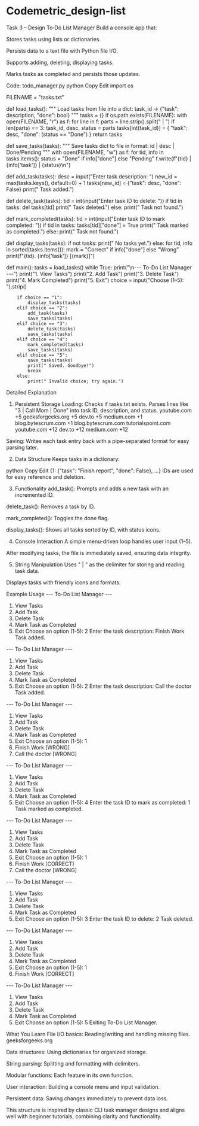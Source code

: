 # Codemetric_design-list

Task 3 – Design To‑Do List Manager
Build a console app that:

Stores tasks using lists or dictionaries.

Persists data to a text file with Python file I/O.

Supports adding, deleting, displaying tasks.

Marks tasks as completed and persists those updates.

Code: todo_manager.py
python
Copy
Edit
import os

FILENAME = "tasks.txt"

def load_tasks():
    """
    Load tasks from file into a dict:
    task_id -> {"task": description, "done": bool}
    """
    tasks = {}
    if os.path.exists(FILENAME):
        with open(FILENAME, "r") as f:
            for line in f:
                parts = line.strip().split(" | ")
                if len(parts) == 3:
                    task_id, desc, status = parts
                    tasks[int(task_id)] = {
                        "task": desc,
                        "done": (status == "Done")
                    }
    return tasks

def save_tasks(tasks):
    """
    Save tasks dict to file in format: id | desc | Done/Pending
    """
    with open(FILENAME, "w") as f:
        for tid, info in tasks.items():
            status = "Done" if info["done"] else "Pending"
            f.write(f"{tid} | {info['task']} | {status}\n")

def add_task(tasks):
    desc = input("Enter task description: ")
    new_id = max(tasks.keys(), default=0) + 1
    tasks[new_id] = {"task": desc, "done": False}
    print(" Task added.")

def delete_task(tasks):
    tid = int(input("Enter task ID to delete: "))
    if tid in tasks:
        del tasks[tid]
        print(" Task deleted.")
    else:
        print(" Task not found.")

def mark_completed(tasks):
    tid = int(input("Enter task ID to mark completed: "))
    if tid in tasks:
        tasks[tid]["done"] = True
        print(" Task marked as completed.")
    else:
        print(" Task not found.")

def display_tasks(tasks):
    if not tasks:
        print(" No tasks yet.")
    else:
        for tid, info in sorted(tasks.items()):
            mark = "Correct" if info["done"] else "Wrong"
            print(f"{tid}. {info['task']} [{mark}]")

def main():
    tasks = load_tasks()
    while True:
        print("\n--- To-Do List Manager ---")
        print("1. View Tasks")
        print("2. Add Task")
        print("3. Delete Task")
        print("4. Mark Completed")
        print("5. Exit")
        choice = input("Choose (1–5): ").strip()

        if choice == "1":
            display_tasks(tasks)
        elif choice == "2":
            add_task(tasks)
            save_tasks(tasks)
        elif choice == "3":
            delete_task(tasks)
            save_tasks(tasks)
        elif choice == "4":
            mark_completed(tasks)
            save_tasks(tasks)
        elif choice == "5":
            save_tasks(tasks)
            print(" Saved. Goodbye!")
            break
        else:
            print(" Invalid choice; try again.")
 Detailed Explanation
1. Persistent Storage
Loading: Checks if tasks.txt exists. Parses lines like "3 | Call Mom | Done" into task ID, description, and status. 
youtube.com
+5
geeksforgeeks.org
+5
dev.to
+5
medium.com
+1
blog.bytescrum.com
+1
blog.bytescrum.com
tutorialspoint.com
youtube.com
+12
dev.to
+12
medium.com
+12

Saving: Writes each task entry back with a pipe-separated format for easy parsing later.

2. Data Structure
Keeps tasks in a dictionary:

python
Copy
Edit
{1: {"task": "Finish report", "done": False}, ...}
IDs are used for easy reference and deletion.

3. Functionality
add_task(): Prompts and adds a new task with an incremented ID.

delete_task(): Removes a task by ID.

mark_completed(): Toggles the done flag.

display_tasks(): Shows all tasks sorted by ID, with status icons.

4. Console Interaction
A simple menu-driven loop handles user input (1–5).

After modifying tasks, the file is immediately saved, ensuring data integrity.

5. String Manipulation
Uses " | " as the delimiter for storing and reading task data.

Displays tasks with friendly icons and formats.

 Example Usage
--- To-Do List Manager ---
1. View Tasks
2. Add Task
3. Delete Task
4. Mark Task as Completed
5. Exit
Choose an option (1-5): 2
Enter the task description: Finish Work
Task added.

--- To-Do List Manager ---
1. View Tasks
2. Add Task
3. Delete Task
4. Mark Task as Completed
5. Exit
Choose an option (1-5): 2
Enter the task description: Call the doctor
Task added.

--- To-Do List Manager ---
1. View Tasks
2. Add Task
3. Delete Task
4. Mark Task as Completed
5. Exit
Choose an option (1-5): 1
1. Finish Work [WRONG]
2. Call the doctor [WRONG]

--- To-Do List Manager ---
1. View Tasks
2. Add Task
3. Delete Task
4. Mark Task as Completed
5. Exit
Choose an option (1-5): 4
Enter the task ID to mark as completed: 1
Task marked as completed.

--- To-Do List Manager ---
1. View Tasks
2. Add Task
3. Delete Task
4. Mark Task as Completed
5. Exit
Choose an option (1-5): 1
1. Finish Work [CORRECT]
2. Call the doctor [WRONG]

--- To-Do List Manager ---
1. View Tasks
2. Add Task
3. Delete Task
4. Mark Task as Completed
5. Exit
Choose an option (1-5): 3
Enter the task ID to delete: 2
Task deleted.

--- To-Do List Manager ---
1. View Tasks
2. Add Task
3. Delete Task
4. Mark Task as Completed
5. Exit
Choose an option (1-5): 1
1. Finish Work [CORRECT]

--- To-Do List Manager ---
1. View Tasks
2. Add Task
3. Delete Task
4. Mark Task as Completed
5. Exit
Choose an option (1-5): 5
Exiting To-Do List Manager.

 What You Learn
File I/O basics: Reading/writing and handling missing files. 
geeksforgeeks.org

Data structures: Using dictionaries for organized storage.

String parsing: Splitting and formatting with delimiters.

Modular functions: Each feature in its own function.

User interaction: Building a console menu and input validation.

Persistent data: Saving changes immediately to prevent data loss.

This structure is inspired by classic CLI task manager designs and aligns well with beginner tutorials, combining clarity and functionality.
